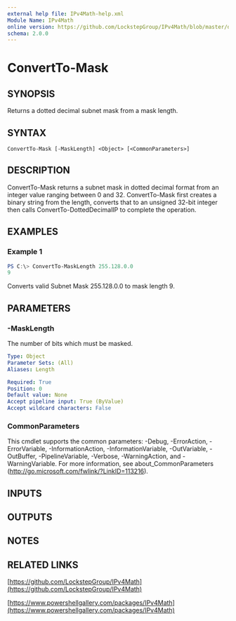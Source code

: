 ```yaml
---
external help file: IPv4Math-help.xml
Module Name: IPv4Math
online version: https://github.com/LockstepGroup/IPv4Math/blob/master/docs/ConvertTo-Mask.md
schema: 2.0.0
---
```


# ConvertTo-Mask

## SYNOPSIS
Returns a dotted decimal subnet mask from a mask length.

## SYNTAX

```
ConvertTo-Mask [-MaskLength] <Object> [<CommonParameters>]
```

## DESCRIPTION
ConvertTo-Mask returns a subnet mask in dotted decimal format from an integer value ranging between 0 and 32. ConvertTo-Mask first creates a binary string from the length, converts that to an unsigned 32-bit integer then calls ConvertTo-DottedDecimalIP to complete the operation.

## EXAMPLES

### Example 1
```powershell
PS C:\> ConvertTo-MaskLength 255.128.0.0
9
```

Converts valid Subnet Mask 255.128.0.0 to mask length 9.

## PARAMETERS

### -MaskLength
The number of bits which must be masked.

```yaml
Type: Object
Parameter Sets: (All)
Aliases: Length

Required: True
Position: 0
Default value: None
Accept pipeline input: True (ByValue)
Accept wildcard characters: False
```

### CommonParameters
This cmdlet supports the common parameters: -Debug, -ErrorAction, -ErrorVariable, -InformationAction, -InformationVariable, -OutVariable, -OutBuffer, -PipelineVariable, -Verbose, -WarningAction, and -WarningVariable. For more information, see about_CommonParameters (http://go.microsoft.com/fwlink/?LinkID=113216).

## INPUTS

## OUTPUTS

## NOTES

## RELATED LINKS

[https://github.com/LockstepGroup/IPv4Math](https://github.com/LockstepGroup/IPv4Math)

[https://www.powershellgallery.com/packages/IPv4Math](https://www.powershellgallery.com/packages/IPv4Math)
